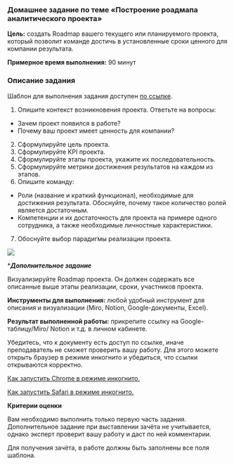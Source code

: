 ### Домашнее задание по теме «Построение роадмапа аналитического проекта»

**Цель:** создать Roadmap вашего текущего или планируемого проекта, который позволит команде достичь в установленные сроки ценного для компании результата.

**Примерное время выполнения:** 90 минут


### Описание задания 

Шаблон для выполнения задания доступен [по ссылке](https://u.netology.ru/backend/uploads/lms/content_assets/file/772/%D0%A8%D0%B0%D0%B1%D0%BB%D0%BE%D0%BD_%D0%B4%D0%BB%D1%8F_%D0%94%D0%97_%D0%A4%D0%98%D0%9E_HRDA-_%D0%BD%D0%BE%D0%BC%D0%B5%D1%80_%D0%BF%D0%BE%D1%82%D0%BE%D0%BA%D0%B0__%D0%9F%D0%BE%D1%81%D1%82%D1%80%D0%BE%D0%B5%D0%BD%D0%B8%D0%B5_roadmap_%D0%B0%D0%BD%D0%B0%D0%BB%D0%B8%D1%82%D0%B8%D1%87%D0%B5%D1%81%D0%BA%D0%BE%D0%B3%D0%BE_%D0%BF%D1%80%D0%BE%D0%B5%D0%BA%D1%82%D0%B0.xlsx).

1. Опишите контекст возникновения проекта. Ответьте на вопросы:
* Зачем проект появился в работе?
* Почему ваш проект имеет ценность для компании?
2. Сформулируйте цель проекта.
3. Сформулируйте KPI проекта.
4. Сформулируйте этапы проекта, укажите их последовательность.
5. Сформулируйте метрики достижения результатов на каждом из этапов.
6. Опишите команду:
* Роли (название и краткий функционал), необходимые для достижения результата. Обоснуйте, почему такое количество ролей является достаточным. 
* Компетенции и их достаточность для проекта на примере одного сотрудника, а также необходимые личностные характеристики.
7. Обоснуйте выбор парадигмы реализации проекта.

![](https://u.netology.ru/backend/uploads/markdown_images/image/159710/2.png)


****Дополнительное задание***

Визуализируйте Roadmap проекта. Он должен содержать все описанные выше этапы реализации, сроки, участников проекта.

**Инструменты для выполнения:** любой удобный инструмент для описания и визуализации (Miro, Notion, Google-документы, Excel). 

**Результат выполненной работы:** прикрепите cсылку на Google-таблицу/Miro/ Notion и т.д. в личном кабинете.

Убедитесь, что к документу есть доступ по ссылке, иначе преподаватель не сможет проверить вашу работу. Для этого можете открыть браузер в режиме инкогнито и убедиться, что ссылки открываются корректно.

[Как запустить Chrome в режиме инкогнито.](https://support.google.com/chrome/answer/95464?co=GENIE.Platform%3DDesktop&hl=ru)

[Как запустить Safari в режиме инкогнито.](https://support.apple.com/ru-ru/guide/safari/ibrw1069/mac)

**Критерии оценки**

Вам необходимо выполнить только первую часть задания. Дополнительное задание при выставлении зачёта не учитывается, однако эксперт проверит вашу работу и даст по ней комментарии.

Для получения зачёта, в работе должны быть заполнены все поля шаблона.
